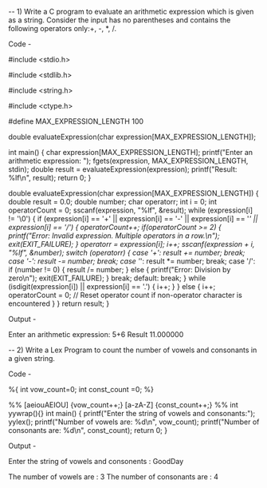 -- 1) Write a C program to evaluate an arithmetic expression which is given as a string. Consider the input has no parentheses and contains the following operators only:+, -, *, /.

Code -

#include <stdio.h>

#include <stdlib.h>

#include <string.h>

#include <ctype.h>

#define MAX_EXPRESSION_LENGTH 100

double evaluateExpression(char expression[MAX_EXPRESSION_LENGTH]);

int main() {
    char expression[MAX_EXPRESSION_LENGTH];
    printf("Enter an arithmetic expression: ");
    fgets(expression, MAX_EXPRESSION_LENGTH, stdin);
    double result = evaluateExpression(expression);
    printf("Result: %lf\n", result);
    return 0;
}

double evaluateExpression(char expression[MAX_EXPRESSION_LENGTH]) {
    double result = 0.0;
    double number;
    char operatorr;
    int i = 0;
    int operatorCount = 0;
    sscanf(expression, "%lf", &result);
    while (expression[i] != '\0') {
        if (expression[i] == '+' || expression[i] == '-' || expression[i] == '*' || expression[i] == '/') {
            operatorCount++;
            if(operatorCount >= 2) {
                printf("Error: Invalid expression. Multiple operators in a row.\n");
                exit(EXIT_FAILURE);
            }
            operatorr = expression[i];
            i++;
            sscanf(expression + i, "%lf", &number);
            switch (operatorr) {
                case '+':
                    result += number;
                    break;
                case '-':
                    result -= number;
                    break;
                case '*':
                    result *= number;
                    break;
                case '/':
                    if (number != 0) {
                        result /= number;
                    } else {
                        printf("Error: Division by zero\n");
                        exit(EXIT_FAILURE);
                    }
                    break;
                default:
                    break;
            }
            while (isdigit(expression[i]) || expression[i] == '.') {
                i++;
            }
        } else {
            i++;
            operatorCount = 0; // Reset operator count if non-operator character is encountered
        }
    }
    return result;
}

Output -

Enter an arithmetic expression: 5+6
Result 11.000000

-- 2) Write a Lex Program to count the number of vowels and consonants in a given string.

Code -

%{
    int vow_count=0;
    int const_count =0;
%}
 
%%
[aeiouAEIOU] {vow_count++;}
[a-zA-Z] {const_count++;}
%%
int yywrap(){}
int main()
{
    printf("Enter the string of vowels and consonants:");
    yylex();
    printf("Number of vowels are:  %d\n", vow_count);
    printf("Number of consonants are:  %d\n", const_count);
    return 0;
} 

Output -

Enter the string of vowels and consonents : GoodDay

The number of vowels are : 3
The number of consonants are : 4
